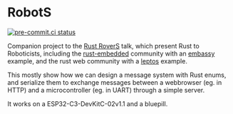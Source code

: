# RobotS

[![pre-commit.ci status](https://results.pre-commit.ci/badge/github/nim65s/RobotS/main.svg)](https://results.pre-commit.ci/latest/github/nim65s/RobotS/main)

Companion project to the [Rust RoverS](https://homepages.laas.fr/gsaurel/talks/rust-rovers.pdf) talk, which present
Rust to Roboticists, including the [rust-embedded](https://github.com/rust-embedded) community with an
[embassy](https://github.com/embassy-rs/embassy) example, and the rust web community with a
[leptos](https://github.com/leptos-rs/leptos) example.

This mostly show how we can design a message system with Rust enums, and serialize them to exchange messages between a
webbrowser (eg. in HTTP) and a microcontroller (eg. in UART) through a simple server.

It works on a ESP32-C3-DevKitC-02v1.1 and a bluepill.
